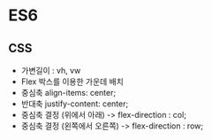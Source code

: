# ES6
## CSS
 + 가변길이 : vh, vw
 + Flex 박스를 이용한 가운데 배치
  + 중심축 align-items: center;
  + 반대축 justify-content: center;
  + 중심축 결정 (위에서 아래) -> flex-direction : col;
  + 중심축 결정 (왼쪽에서 오른쪽) -> flex-direction : row;

